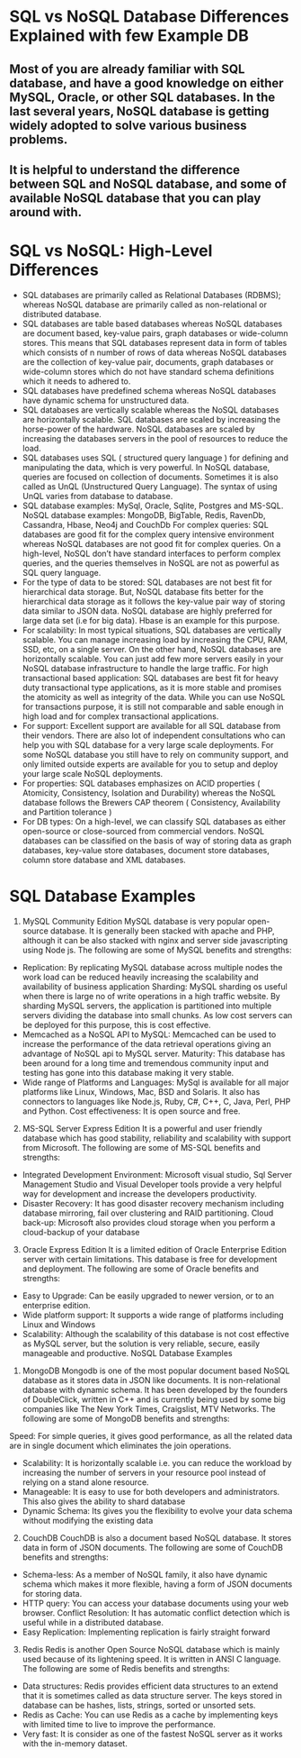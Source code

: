 # SQL vs NoSQL Database Differences Explained with few Example DB
## Most of you are already familiar with SQL database, and have a good knowledge on either MySQL, Oracle, or other SQL databases. In the last several years, NoSQL database is getting widely adopted to solve various business problems.

## It is helpful to understand the difference between SQL and NoSQL database, and some of available NoSQL database that you can play around with.

# SQL vs NoSQL: High-Level Differences
* SQL databases are primarily called as Relational Databases (RDBMS); whereas NoSQL database are primarily called as non-relational or distributed database.
* SQL databases are table based databases whereas NoSQL databases are document based, key-value pairs, graph databases or wide-column stores. This means that SQL databases represent data in form of tables which consists of n number of rows of data whereas NoSQL databases are the collection of key-value pair, documents, graph databases or wide-column stores which do not have standard schema definitions which it needs to adhered to.
* SQL databases have predefined schema whereas NoSQL databases have dynamic schema for unstructured data.
* SQL databases are vertically scalable whereas the NoSQL databases are horizontally scalable. SQL databases are scaled by increasing the horse-power of the hardware. NoSQL databases are scaled by increasing the databases servers in the pool of resources to reduce the load.
* SQL databases uses SQL ( structured query language ) for defining and manipulating the data, which is very powerful. In NoSQL database, queries are focused on collection of documents. Sometimes it is also called as UnQL (Unstructured Query Language). The syntax of using UnQL varies from database to database.
* SQL database examples: MySql, Oracle, Sqlite, Postgres and MS-SQL. NoSQL database examples: MongoDB, BigTable, Redis, RavenDb, Cassandra, Hbase, Neo4j and CouchDb
For complex queries: SQL databases are good fit for the complex query intensive environment whereas NoSQL databases are not good fit for complex queries. On a high-level, NoSQL don’t have standard interfaces to perform complex queries, and the queries themselves in NoSQL are not as powerful as SQL query language.
* For the type of data to be stored: SQL databases are not best fit for hierarchical data storage. But, NoSQL database fits better for the hierarchical data storage as it follows the key-value pair way of storing data similar to JSON data. NoSQL database are highly preferred for large data set (i.e for big data). Hbase is an example for this purpose.
* For scalability: In most typical situations, SQL databases are vertically scalable. You can manage increasing load by increasing the CPU, RAM, SSD, etc, on a single server. On the other hand, NoSQL databases are horizontally scalable. You can just add few more servers easily in your NoSQL database infrastructure to handle the large traffic.
For high transactional based application: SQL databases are best fit for heavy duty transactional type applications, as it is more stable and promises the atomicity as well as integrity of the data. While you can use NoSQL for transactions purpose, it is still not comparable and sable enough in high load and for complex transactional applications.
* For support: Excellent support are available for all SQL database from their vendors. There are also lot of independent consultations who can help you with SQL database for a very large scale deployments. For some NoSQL database you still have to rely on community support, and only limited outside experts are available for you to setup and deploy your large scale NoSQL deployments.
* For properties: SQL databases emphasizes on ACID properties ( Atomicity, Consistency, Isolation and Durability) whereas the NoSQL database follows the Brewers CAP theorem ( Consistency, Availability and Partition tolerance )
* For DB types: On a high-level, we can classify SQL databases as either open-source or close-sourced from commercial vendors. NoSQL databases can be classified on the basis of way of storing data as graph databases, key-value store databases, document store databases, column store database and XML databases.
# SQL Database Examples
1. MySQL Community Edition
MySQL database is very popular open-source database. It is generally been stacked with apache and PHP, although it can be also stacked with nginx and server side javascripting using Node js. The following are some of MySQL benefits and strengths:

* Replication: By replicating MySQL database across multiple nodes the work load can be reduced heavily increasing the scalability and availability of business application
Sharding: MySQL sharding os useful when there is large no of write operations in a high traffic website. By sharding MySQL servers, the application is partitioned into multiple servers dividing the database into small chunks. As low cost servers can be deployed for this purpose, this is cost effective.
* Memcached as a NoSQL API to MySQL: Memcached can be used to increase the performance of the data retrieval operations giving an advantage of NoSQL api to MySQL server.
Maturity: This database has been around for a long time and tremendous community input and testing has gone into this database making it very stable.
* Wide range of Platforms and Languages: MySql is available for all major platforms like Linux, Windows, Mac, BSD and Solaris. It also has connectors to languages like Node.js, Ruby, C#, C++, C, Java, Perl, PHP and Python.
Cost effectiveness: It is open source and free.
2. MS-SQL Server Express Edition
It is a powerful and user friendly database which has good stability, reliability and scalability with support from Microsoft. The following are some of MS-SQL benefits and strengths:

* Integrated Development Environment: Microsoft visual studio, Sql Server Management Studio and Visual Developer tools provide a very helpful way for development and increase the developers productivity.
* Disaster Recovery: It has good disaster recovery mechanism including database mirroring, fail over clustering and RAID partitioning.
Cloud back-up: Microsoft also provides cloud storage when you perform a cloud-backup of your database
3. Oracle Express Edition
It is a limited edition of Oracle Enterprise Edition server with certain limitations. This database is free for development and deployment. The following are some of Oracle benefits and strengths:

* Easy to Upgrade: Can be easily upgraded to newer version, or to an enterprise edition.
* Wide platform support: It supports a wide range of platforms including Linux and Windows
* Scalability: Although the scalability of this database is not cost effective as MySQL server, but the solution is very reliable, secure, easily manageable and productive.
NoSQL Database Examples
1. MongoDB
Mongodb is one of the most popular document based NoSQL database as it stores data in JSON like documents. It is non-relational database with dynamic schema. It has been developed by the founders of DoubleClick, written in C++ and is currently being used by some big companies like The New York Times, Craigslist, MTV Networks. The following are some of MongoDB benefits and strengths:

Speed: For simple queries, it gives good performance, as all the related data are in single document which eliminates the join operations.
* Scalability: It is horizontally scalable i.e. you can reduce the workload by increasing the number of servers in your resource pool instead of relying on a stand alone resource.
* Manageable: It is easy to use for both developers and administrators. This also gives the ability to shard database
* Dynamic Schema: Its gives you the flexibility to evolve your data schema without modifying the existing data
2. CouchDB
CouchDB is also a document based NoSQL database. It stores data in form of JSON documents. The following are some of CouchDB benefits and strengths:

* Schema-less: As a member of NoSQL family, it also have dynamic schema which makes it more flexible, having a form of JSON documents for storing data.
* HTTP query: You can access your database documents using your web browser.
Conflict Resolution: It has automatic conflict detection which is useful while in a distributed database.
* Easy Replication: Implementing replication is fairly straight forward
3. Redis
Redis is another Open Source NoSQL database which is mainly used because of its lightening speed. It is written in ANSI C language. The following are some of Redis benefits and strengths:

* Data structures: Redis provides efficient data structures to an extend that it is sometimes called as data structure server. The keys stored in database can be hashes, lists, strings, sorted or unsorted sets.
* Redis as Cache: You can use Redis as a cache by implementing keys with limited time to live to improve the performance.
* Very fast: It is consider as one of the fastest NoSQL server as it works with the in-memory dataset.